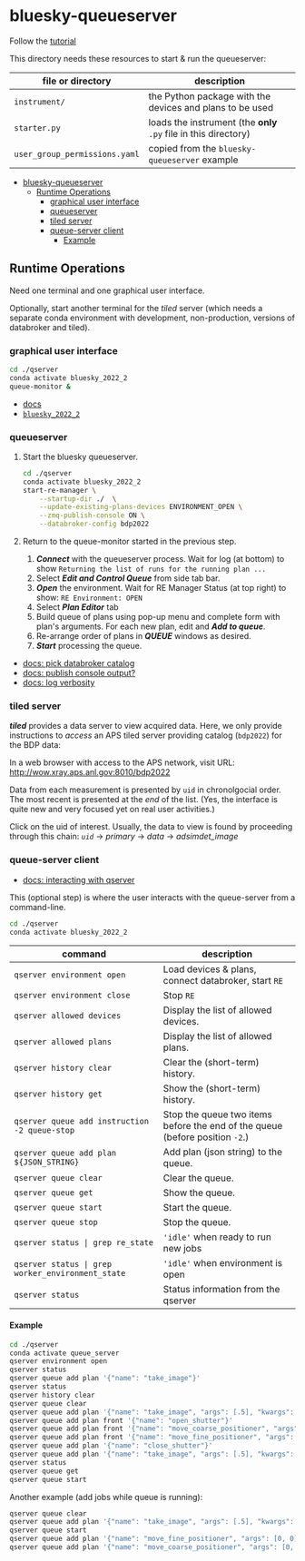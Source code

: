 # bluesky-queueserver

Follow the
[tutorial](https://blueskyproject.io/bluesky-queueserver/tutorial.html#running-re-manager-with-custom-startup-code)

This directory needs these resources to start & run the queueserver:

file or directory | description
--- | ---
`instrument/` | the Python package with the devices and plans to be used
`starter.py` | loads the instrument (the **only** `.py` file in this directory)
`user_group_permissions.yaml` | copied from the `bluesky-queueserver` example

- [bluesky-queueserver](#bluesky-queueserver)
  - [Runtime Operations](#runtime-operations)
    - [graphical user interface](#graphical-user-interface)
    - [queueserver](#queueserver)
    - [tiled server](#tiled-server)
    - [queue-server client](#queue-server-client)
      - [Example](#example)

## Runtime Operations

Need one terminal and one graphical user interface.

Optionally, start another terminal for the *tiled* server (which needs a separate conda environment with development, non-production, versions of databroker and tiled).

### graphical user interface

```bash
cd ./qserver
conda activate bluesky_2022_2
queue-monitor &
```

- [docs](https://blueskyproject.io/bluesky-widgets/)
- [`bluesky_2022_2`](https://github.com/BCDA-APS/use_bluesky/blob/main/install/environment_2022_1.yml)

### queueserver

1. Start the bluesky queueserver.

    ```bash
    cd ./qserver
    conda activate bluesky_2022_2
    start-re-manager \
        --startup-dir ./  \
        --update-existing-plans-devices ENVIRONMENT_OPEN \
        --zmq-publish-console ON \
        --databroker-config bdp2022
    ```

2. Return to the queue-monitor started in the previous step.

   1. ***Connect*** with the queueserver process.  Wait for log
      (at bottom) to show `Returning the list of runs for the running plan ...`
   3. Select ***Edit and Control Queue*** from side tab bar.
   4. ***Open*** the environment.  Wait for RE Manager Status
      (at top right) to show: `RE Environment: OPEN`
   5. Select ***Plan Editor*** tab
   6. Build queue of plans using pop-up menu and complete form with plan's arguments.  For each new plan, edit and ***Add to queue***.
   7. Re-arrange order of plans in ***QUEUE*** windows as desired.
   8. ***Start*** processing the queue.

- [docs: pick databroker catalog](https://blueskyproject.io/bluesky-queueserver/cli_tools.html#instances-of-run-engine-and-databroker)
- [docs: publish console output?](https://blueskyproject.io/bluesky-queueserver/cli_tools.html#instances-of-run-engine-and-databroker)
- [docs: log verbosity](https://blueskyproject.io/bluesky-queueserver/cli_tools.html#other-configuration-parameters)

### tiled server

***tiled*** provides a data server to view acquired data.  Here, we only provide
instructions to *access* an APS tiled server providing catalog (`bdp2022`) for the BDP data:

In a web browser with access to the APS network, visit URL: http://wow.xray.aps.anl.gov:8010/bdp2022

Data from each measurement is presented by `uid` in chronolgocial order.  The
most recent is presented at the *end* of the list.  (Yes, the interface is quite
new and very focused yet on real user activities.)

Click on the uid of interest.  Usually, the data to view is found by proceeding
through this chain: *`uid`* -> *primary* -> *data* -> *adsimdet_image*

### queue-server client

- [docs: interacting with qserver](https://blueskyproject.io/bluesky-queueserver/tutorial.html#starting-the-queue-server)

This (optional step) is where the user interacts with the queue-server from a command-line.

```bash
cd ./qserver
conda activate bluesky_2022_2

```

command | description
--- | ---
`qserver environment open` | Load devices & plans, connect databroker, start `RE`
`qserver environment close` | Stop `RE`
`qserver allowed devices` | Display the list of allowed devices. 
`qserver allowed plans` | Display the list of allowed plans. 
`qserver history clear` | Clear the (short-term) history. 
`qserver history get` | Show the (short-term) history. 
`qserver queue add instruction -2 queue-stop` | Stop the queue two items before the end of the queue (before position  `-2`.) 
`qserver queue add plan ${JSON_STRING}` | Add plan (json string) to the queue. 
`qserver queue clear` | Clear the queue. 
`qserver queue get` | Show the queue. 
`qserver queue start` | Start the queue. 
`qserver queue stop` | Stop the queue. 
`qserver status \| grep re_state` | `'idle'` when ready to run new jobs
`qserver status \| grep worker_environment_state` | `'idle'` when environment is open
`qserver status` | Status information from the qserver

#### Example

```bash
cd ./qserver
conda activate queue_server
qserver environment open
qserver status
qserver queue add plan '{"name": "take_image"}'
qserver status
qserver history clear
qserver queue clear
qserver queue add plan '{"name": "take_image", "args": [.5], "kwargs": {"md": {"task": "demonstrate the qserver", "frame_type": "image"}}}'
qserver queue add plan front '{"name": "open_shutter"}'
qserver queue add plan front '{"name": "move_coarse_positioner", "args": [2.71, 3.14]}'
qserver queue add plan front '{"name": "move_fine_positioner", "args": [.123, -0.456]}'
qserver queue add plan '{"name": "close_shutter"}'
qserver queue add plan '{"name": "take_image", "args": [.5], "kwargs": {"md": {"task": "demonstrate the qserver", "frame_type": "dark"}}}'
qserver status
qserver queue get
qserver queue start
```

Another example (add jobs while queue is running):

```bash
qserver queue clear
qserver queue add plan '{"name": "take_image", "args": [.5], "kwargs": {"md": {"task": "use the qserver"}}}'
qserver queue start
qserver queue add plan '{"name": "move_fine_positioner", "args": [0, 0]}'
qserver queue add plan '{"name": "move_coarse_positioner", "args": [0, 0]}'
```
